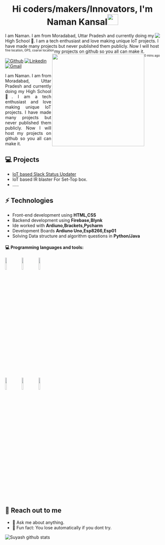 <h1 align="center">Hi coders/makers/Innovators, I'm Naman Kansal<img src="https://media.giphy.com/media/hvRJCLFzcasrR4ia7z/giphy.gif" width="35"></h1>
<div class='container2'>
        <div class="left">
            <img align='right' src='https://images.squarespace-cdn.com/content/v1/5c78d4cffb22a54fe99b0689/1567147872947-3EZ6IREQBWW0516CSH01/iot.gif' class='iconDetails'>
        </div>  
    <div   class="right" >
    I am Naman. I am from Moradabad, Uttar Pradesh and currently doing my High School 🏫. I am a tech enthusiast and love making unique IoT projects. I have made many projects but never published them publicly. Now I will host my projects on github so you all can make it.
    <div style="font-size:.7em;width:160px;float:left;">fine location, GPS, coarse location</div>
    <div style="float:right;font-size:.7em">0 mins ago</div>
    </div>
</div>
<img align='right' src='https://images.squarespace-cdn.com/content/v1/5c78d4cffb22a54fe99b0689/1567147872947-3EZ6IREQBWW0516CSH01/iot.gif' width="300">

[![Github](https://img.shields.io/badge/-Github-000?style=flat&logo=Github&logoColor=white)](https://github.com/NamanKansal230505)
[![Linkedin](https://img.shields.io/badge/-LinkedIn-blue?style=flat&logo=Linkedin&logoColor=white)](https://www.linkedin.com/in/naman-kansal-372592211/)
[![Gmail](https://img.shields.io/badge/-Gmail-c14438?style=flat&logo=Gmail&logoColor=white)](mailto:kansalnaman23@gmail.com)


<p align="justify">I am Naman. I am from Moradabad, Uttar Pradesh and currently doing my High School 🏫. I am a tech enthusiast and love making unique IoT projects. I have made many projects but never published them publicly. Now I will host my projects on github so you all can make it.</p>

## 💻 Projects
* <a href="https://github.com/NamanKansal230505/IoT-slack-status" >IoT based Slack Status Updater</a>
* IoT based IR blaster For Set-Top box.
* .....
## ⚡ Technologies 
- Front-end development using **HTML,CSS**
- Backend development using **Firebase,Blynk**
- Ide worked with **Ardiuno,Brackets,Pycharm**
- Development Boards **Ardiuno Uno,Esp8266,Esp01**
- Solving Data structure and algorithm questions in **Python/Java**

#### :computer: Programming languages and tools: 
<p>

<code><img width="10%" src="https://www.vectorlogo.zone/logos/java/java-ar21.svg"></code>
<code><img width="10%" src="https://www.vectorlogo.zone/logos/python/python-ar21.svg"></code>
<code><img width="10%" src="https://www.vectorlogo.zone/logos/firebase/firebase-ar21.svg"></code><br>
<code><img width="10%" src="https://www.vectorlogo.zone/logos/arduino/arduino-ar21.svg"></code>
<code><img width="10%" src="https://www.vectorlogo.zone/logos/w3_html5/w3_html5-ar21.svg"></code>
<code><img width="10%" src="https://www.vectorlogo.zone/logos/w3_css/w3_css-ar21.svg"></code>


</p>

## 👋 Reach out to me 
- 💬 Ask me about anything.
- 💎 Fun fact: You lose automatically if you dont try.

![Suyash github stats](https://github-readme-stats.vercel.app/api?username=NamanKansal230505&hide=["issues"]&show_icons=true)
